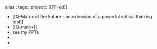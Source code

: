 alias::
tags::
project:: [[FF-ed]]

- [[Q-Matrix of the Future - an extension of a powerful critical thinking tool]]
- [[Q-matrix]]
- see my PPTs
-
-